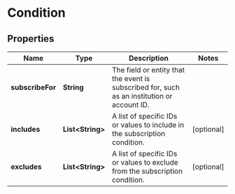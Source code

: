 

# Condition


## Properties

| Name | Type | Description | Notes |
|------------ | ------------- | ------------- | -------------|
|**subscribeFor** | **String** | The field or entity that the event is subscribed for, such as an institution or account ID. |  |
|**includes** | **List&lt;String&gt;** | A list of specific IDs or values to include in the subscription condition. |  [optional] |
|**excludes** | **List&lt;String&gt;** | A list of specific IDs or values to exclude from the subscription condition. |  [optional] |



